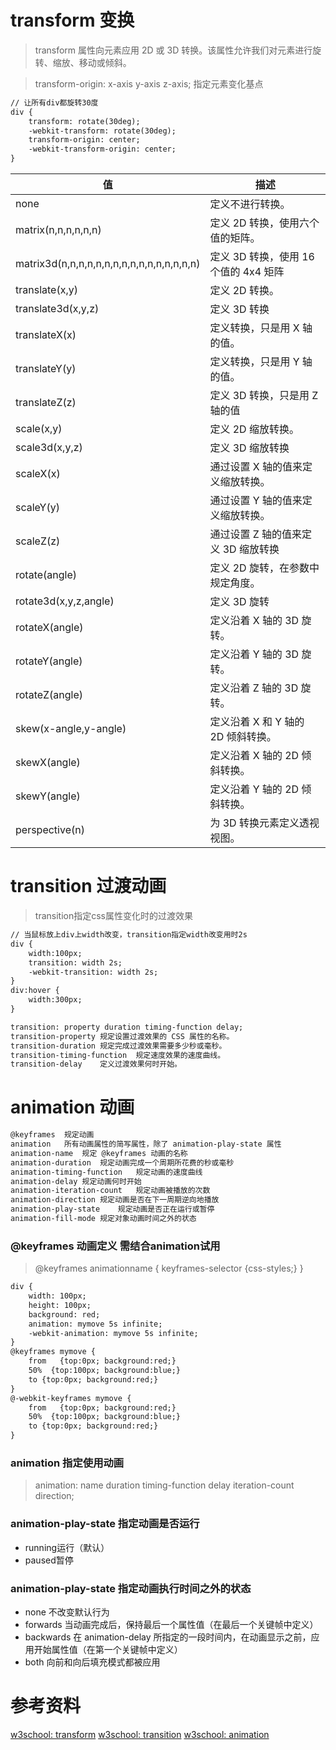 # transform 变换
> transform 属性向元素应用 2D 或 3D 转换。该属性允许我们对元素进行旋转、缩放、移动或倾斜。

> transform-origin: x-axis y-axis z-axis; 指定元素变化基点

```html
// 让所有div都旋转30度
div {
    transform: rotate(30deg);
    -webkit-transform: rotate(30deg);
    transform-origin: center;
    -webkit-transform-origin: center;
}
```

|值|描述|
|-|-|
| none|	定义不进行转换。	|
| matrix(n,n,n,n,n,n)|	定义 2D 转换，使用六个值的矩阵。	|
| matrix3d(n,n,n,n,n,n,n,n,n,n,n,n,n,n,n,n)|	定义 3D 转换，使用 16 个值的 4x4 矩阵|
| translate(x,y)|	定义 2D 转换。	|
| translate3d(x,y,z)|	定义 3D 转换|
| translateX(x)|	定义转换，只是用 X 轴的值。	|
| translateY(y)|	定义转换，只是用 Y 轴的值。	|
| translateZ(z)|	定义 3D 转换，只是用 Z 轴的值|
| scale(x,y)|	定义 2D 缩放转换。	|
| scale3d(x,y,z)|	定义 3D 缩放转换|
| scaleX(x)|	通过设置 X 轴的值来定义缩放转换。	|
| scaleY(y)|	通过设置 Y 轴的值来定义缩放转换。	|
| scaleZ(z)|	通过设置 Z 轴的值来定义 3D 缩放转换|
| rotate(angle)|	定义 2D 旋转，在参数中规定角度。	|
| rotate3d(x,y,z,angle)|	定义 3D 旋转|
| rotateX(angle)|	定义沿着 X 轴的 3D 旋转。	|
| rotateY(angle)|	定义沿着 Y 轴的 3D 旋转。	|
| rotateZ(angle)|	定义沿着 Z 轴的 3D 旋转。	|
| skew(x-angle,y-angle)|	定义沿着 X 和 Y 轴的 2D 倾斜转换。	|
| skewX(angle)|	定义沿着 X 轴的 2D 倾斜转换。	|
| skewY(angle)|	定义沿着 Y 轴的 2D 倾斜转换。	|
| perspective(n)|	为 3D 转换元素定义透视视图。	|


# transition 过渡动画
> transition指定css属性变化时的过渡效果

```html
// 当鼠标放上div上width改变，transition指定width改变用时2s
div {
    width:100px;
    transition: width 2s;
    -webkit-transition: width 2s;
}
div:hover {
    width:300px;
}
```
``` html
transition: property duration timing-function delay;
transition-property	规定设置过渡效果的 CSS 属性的名称。
transition-duration	规定完成过渡效果需要多少秒或毫秒。
transition-timing-function	规定速度效果的速度曲线。
transition-delay	定义过渡效果何时开始。
```


# animation 动画

```html
@keyframes	规定动画
animation	所有动画属性的简写属性，除了 animation-play-state 属性
animation-name	规定 @keyframes 动画的名称
animation-duration	规定动画完成一个周期所花费的秒或毫秒
animation-timing-function	规定动画的速度曲线
animation-delay	规定动画何时开始
animation-iteration-count	规定动画被播放的次数
animation-direction	规定动画是否在下一周期逆向地播放
animation-play-state	规定动画是否正在运行或暂停
animation-fill-mode	规定对象动画时间之外的状态
```

### @keyframes 动画定义 需结合animation试用
> @keyframes animationname { keyframes-selector {css-styles;} }
```html
div {
    width: 100px;
    height: 100px;
    background: red;
    animation: mymove 5s infinite;
    -webkit-animation: mymove 5s infinite;
}
@keyframes mymove {
    from   {top:0px; background:red;}
    50%  {top:100px; background:blue;}
    to {top:0px; background:red;}
}
@-webkit-keyframes mymove {
    from   {top:0px; background:red;}
    50%  {top:100px; background:blue;}
    to {top:0px; background:red;}
}
```

### animation 指定使用动画
> animation: name duration timing-function delay iteration-count direction;

### animation-play-state 指定动画是否运行
- running运行（默认）  
- paused暂停 

### animation-play-state 指定动画执行时间之外的状态
- none	不改变默认行为
- forwards	当动画完成后，保持最后一个属性值（在最后一个关键帧中定义）
- backwards	在 animation-delay 所指定的一段时间内，在动画显示之前，应用开始属性值（在第一个关键帧中定义）
- both	向前和向后填充模式都被应用

# 参考资料
[w3school: transform](http://www.w3school.com.cn/cssref/pr_transform.asp)
[w3school: transition](http://www.w3school.com.cn/cssref/pr_transition.asp)
[w3school: animation](http://www.w3school.com.cn/css3/css3_animation.asp)
